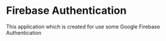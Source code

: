 # Firebase Authentication
This application which is created for use some Google Firebase Authentication 
